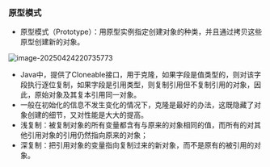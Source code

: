 ### 原型模式

- 原型模式（Prototype）：用原型实例指定创建对象的种类，并且通过拷贝这些原型创建新的对象。

![image-20250424220735773](D:\学习\设计模式\code\designPattern\doc\images\image-20250424220735773.png)

- Java中，提供了Cloneable接口，用于克隆，如果字段是值类型的，则对该字段执行逐位复制，如果字段是引用类型，则复制引用但不复制引用的对象，因此，原始对象及其复本引用同一对象。
- 一般在初始化的信息不发生变化的情况下，克隆是最好的办法，这既隐藏了对象创建的细节，又对性能是大大的提高。
- 浅复制：被复制对象的所有变量都含有与原来的对象相同的值，而所有的对其他引用对象的引用仍然指向原来的对象；
- 深复制：把引用对象的变量指向复制过来的新对象，而不是原有的被引用的对象。